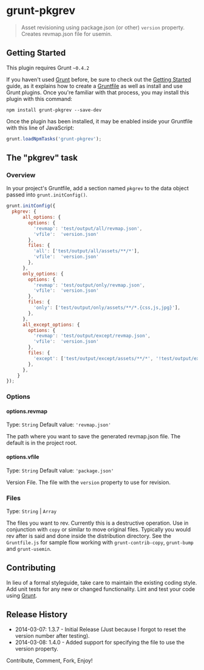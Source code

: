 # grunt-pkgrev

> Asset revisioning using package.json (or other) `version` property. Creates revmap.json file for usemin.


## Getting Started
This plugin requires Grunt `~0.4.2`

If you haven't used [Grunt](http://gruntjs.com/) before, be sure to check out the [Getting Started](http://gruntjs.com/getting-started) guide, as it explains how to create a [Gruntfile](http://gruntjs.com/sample-gruntfile) as well as install and use Grunt plugins. Once you're familiar with that process, you may install this plugin with this command:

```shell
npm install grunt-pkgrev --save-dev
```

Once the plugin has been installed, it may be enabled inside your Gruntfile with this line of JavaScript:

```js
grunt.loadNpmTasks('grunt-pkgrev');
```

## The "pkgrev" task

### Overview
In your project's Gruntfile, add a section named `pkgrev` to the data object passed into `grunt.initConfig()`. 

```js
grunt.initConfig({
  pkgrev: {
      all_options: {
        options: {
          'revmap': 'test/output/all/revmap.json',
          'vfile':  'version.json'
        },
        files: {
          'all': ['test/output/all/assets/**/*'],
          'vfile':  'version.json'
        },
      },
      only_options: {
        options: {
          'revmap': 'test/output/only/revmap.json',
          'vfile':  'version.json'
        },
        files: {
          'only': ['test/output/only/assets/**/*.{css,js,jpg}'],
        },
      },
      all_except_options: {
        options: {
          'revmap': 'test/output/except/revmap.json',
          'vfile':  'version.json'
        },
        files: {
          'except': ['test/output/except/assets/**/*', '!test/output/except/**/*.{png,jpg}'],
        },
      },
    }
});
```

### Options

#### options.revmap
Type: `String`
Default value: `'revmap.json'`

The path where you want to save the generated revmap.json file. The default is in the project root.

#### options.vfile
Type: `String`
Default value: `'package.json'`

Version File. The file with the `version` property to use for revision.

### Files
Type: `String` | `Array`

The files you want to rev. Currently this is a destructive operation. Use in conjunction with `copy` or similar to move original files.
Typically you would rev after is said and done inside the distribution directory. See the `Gruntfile.js` for sample flow working with `grunt-contrib-copy`, `grunt-bump`
and `grunt-usemin`.

## Contributing
In lieu of a formal styleguide, take care to maintain the existing coding style. Add unit tests for any new or changed functionality. Lint and test your code using [Grunt](http://gruntjs.com/).


## Release History
- 2014-03-07: 1.3.7 - Initial Release (Just because I forgot to reset the version number after testing).
- 2014-03-08: 1.4.0 - Added support for specifying the file to use the version property.

Contribute, Comment, Fork, Enjoy!
